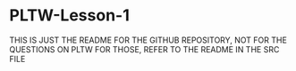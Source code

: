 # PLTW-Lesson-1
THIS IS JUST THE README FOR THE GITHUB REPOSITORY, NOT FOR THE QUESTIONS ON PLTW
FOR THOSE, REFER TO THE README IN THE SRC FILE
